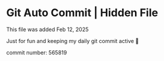 # Git Auto Commit | Hidden File

This file was added Feb 12, 2025

Just for fun and keeping my daily git commit active 🤪

commit number: 565819
